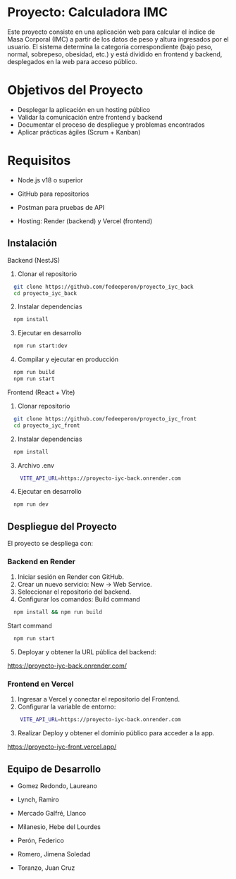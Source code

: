 
# Proyecto: Calculadora IMC 

Este proyecto consiste en una aplicación web para calcular el índice de Masa Corporal (IMC) a partir de los datos de peso y altura ingresados por el usuario.
El sistema determina la categoría correspondiente (bajo peso, normal, sobrepeso, obesidad, etc.) y está dividido en frontend y backend, desplegados en la web para acceso público.


# Objetivos del Proyecto

* Desplegar la aplicación en un hosting público  
* Validar la comunicación entre frontend y backend  
* Documentar el proceso de despliegue y problemas encontrados  
* Aplicar prácticas ágiles (Scrum + Kanban)  

# Requisitos 

* Node.js v18 o superior

* GitHub para repositorios

* Postman para pruebas de API

* Hosting: Render (backend) y Vercel (frontend)

## Instalación

Backend (NestJS)

1. Clonar el repositorio
```bash
  git clone https://github.com/fedeeperon/proyecto_iyc_back
  cd proyecto_iyc_back
```
2. Instalar dependencias
```bash
  npm install
```
3. Ejecutar en desarrollo
```bash
  npm run start:dev
```
4. Compilar y ejecutar en producción
```bash
  npm run build
  npm run start
```

Frontend (React + Vite)

1. Clonar repositorio
```bash
  git clone https://github.com/fedeeperon/proyecto_iyc_front
  cd proyecto_iyc_front
```

2. Instalar dependencias
```bash
  npm install
```
3. Archivo .env
```bash
    VITE_API_URL=https://proyecto-iyc-back.onrender.com
```
4. Ejecutar en desarrollo
```bash
  npm run dev
```
## Despliegue del Proyecto

El proyecto se despliega con:

### Backend en Render
1. Iniciar sesión en Render con GitHub.
2. Crear un nuevo servicio: New → Web Service.
3. Seleccionar el repositorio del backend.
4. Configurar los comandos:
Build command
```bash
  npm install && npm run build
```
Start command
```bash
  npm run start
```
5. Deployar y obtener la URL pública del backend:

https://proyecto-iyc-back.onrender.com/

### Frontend en Vercel
1. Ingresar a Vercel y conectar el repositorio del Frontend.
2. Configurar la variable de entorno:
```bash
    VITE_API_URL=https://proyecto-iyc-back.onrender.com
```
3. Realizar Deploy y obtener el dominio público para acceder a la app. 

https://proyecto-iyc-front.vercel.app/
## Equipo de Desarrollo 

* Gomez Redondo, Laureano

* Lynch, Ramiro

* Mercado Galfré, Llanco

* Milanesio, Hebe del Lourdes

* Perón, Federico

* Romero, Jimena Soledad

* Toranzo, Juan Cruz
